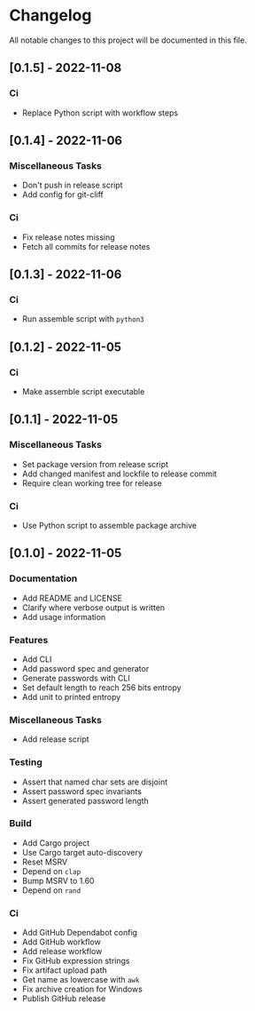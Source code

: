 # Changelog

All notable changes to this project will be documented in this file.

## [0.1.5] - 2022-11-08

### Ci

- Replace Python script with workflow steps

## [0.1.4] - 2022-11-06

### Miscellaneous Tasks

- Don't push in release script
- Add config for git-cliff

### Ci

- Fix release notes missing
- Fetch all commits for release notes

## [0.1.3] - 2022-11-06

### Ci

- Run assemble script with `python3`

## [0.1.2] - 2022-11-05

### Ci

- Make assemble script executable

## [0.1.1] - 2022-11-05

### Miscellaneous Tasks

- Set package version from release script
- Add changed manifest and lockfile to release commit
- Require clean working tree for release

### Ci

- Use Python script to assemble package archive

## [0.1.0] - 2022-11-05

### Documentation

- Add README and LICENSE
- Clarify where verbose output is written
- Add usage information

### Features

- Add CLI
- Add password spec and generator
- Generate passwords with CLI
- Set default length to reach 256 bits entropy
- Add unit to printed entropy

### Miscellaneous Tasks

- Add release script

### Testing

- Assert that named char sets are disjoint
- Assert password spec invariants
- Assert generated password length

### Build

- Add Cargo project
- Use Cargo target auto-discovery
- Reset MSRV
- Depend on `clap`
- Bump MSRV to 1.60
- Depend on `rand`

### Ci

- Add GitHub Dependabot config
- Add GitHub workflow
- Add release workflow
- Fix GitHub expression strings
- Fix artifact upload path
- Get name as lowercase with `awk`
- Fix archive creation for Windows
- Publish GitHub release

<!-- generated by git-cliff -->
